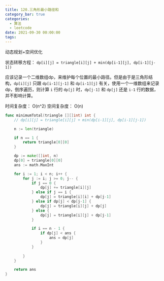 ```yaml
---
title: 120.三角形最小路径和
category_bar: true
categories:
  - 算法
  - leetcode
date: 2021-09-30 00:00:00
tags:
---
```


动态规划+空间优化

状态转移方程： `dp[i][j] = triangle[i][j] + min(dp[i-1][j], dp[i-1][j-1])` 

应该记录一个二维数组dp，来维护每个位置的最小路径。但是由于是三角形结构，`dp[i][j]` 只跟 `dp[i-1][j-1]` 和 `dp[i-1][j]` 有关，使用一个一维数组来记录dp，倒序遍历，则计算 
`i` 行的 `dp[j]` 时，`dp[j-1]` 和 `dp[j]` 还是 `i-1` 行的数据，并不影响计算。

时间复杂度： O(n^2)
空间复杂度： O(n)
<!-- more -->
```Go
func minimumTotal(triangle [][]int) int {
    // dp[i][j] = triangle[i][j] + min(dp[i-1][j], dp[i-1][j-1])

    n := len(triangle)

    if n == 1 {
        return triangle[0][0]
    }

    dp := make([]int, n)
    dp[0] = triangle[0][0]
    ans := math.MaxInt

    for i := 1; i < n; i++ {
        for j := i; j >= 0; j-- {
            if j == 0 {
                dp[j] += triangle[i][j]
            } else if j == i {
                dp[j] = triangle[i][i] + dp[j-1]
            } else if dp[j] < dp[j-1] {
                dp[j] = triangle[i][j] + dp[j]
            } else {
                dp[j] = triangle[i][j] + dp[j-1]
            }

            if i == n - 1 {
                if dp[j] < ans {
                    ans = dp[j]
                }
            }
            
        }
    }

    return ans
}
```
